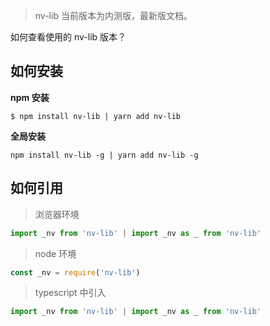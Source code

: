 > nv-lib 当前版本为内测版，最新版文档。

如何查看使用的 nv-lib 版本？



## 如何安装

**npm 安装**
```shell
$ npm install nv-lib | yarn add nv-lib
```

**全局安装**
```shell
npm install nv-lib -g | yarn add nv-lib -g
```

## 如何引用

> 浏览器环境

```Javascript
import _nv from 'nv-lib' | import _nv as _ from 'nv-lib'
```

> node 环境

```Javascript
const _nv = require('nv-lib')
```

> typescript 中引入

```Javascript
import _nv from 'nv-lib' | import _nv as _ from 'nv-lib'
```
